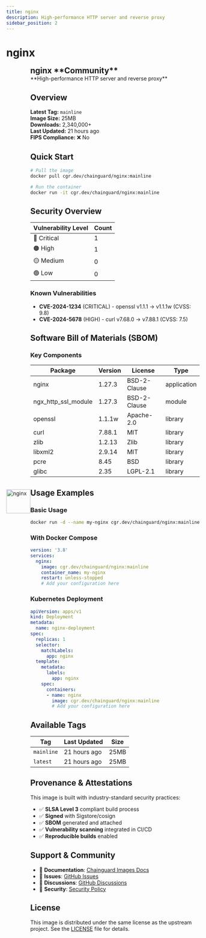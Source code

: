```yaml
---
title: nginx
description: High-performance HTTP server and reverse proxy
sidebar_position: 2
---
```


# nginx


  <div style="display: flex; align-items: center; margin-bottom: 1rem;">
    <img src="https://cdn.jsdelivr.net/gh/devicons/devicon/icons/nginx/nginx-original.svg" alt="nginx" width="64" height="64" style={{marginRight: '1rem'}} />
    <div>
      <h2 style="margin: 0;">nginx **Community**</h2>
      **High-performance HTTP server and reverse proxy**
    
  


## Overview

**Latest Tag:** `mainline`  
**Image Size:** 25MB  
**Downloads:** 2,340,000+  
**Last Updated:** 21 hours ago  
**FIPS Compliance:** ❌ No

## Quick Start

```bash
# Pull the image
docker pull cgr.dev/chainguard/nginx:mainline

# Run the container
docker run -it cgr.dev/chainguard/nginx:mainline
```

## Security Overview

| Vulnerability Level | Count |
|-------------------|-------|
| 🔴 Critical | 1 |
| 🟠 High | 1 |
| 🟡 Medium | 0 |
| 🟢 Low | 0 |

### Known Vulnerabilities

- **CVE-2024-1234** (CRITICAL) - openssl v1.1.1 → v1.1.1w (CVSS: 9.8)
- **CVE-2024-5678** (HIGH) - curl v7.68.0 → v7.88.1 (CVSS: 7.5)

## Software Bill of Materials (SBOM)

### Key Components

| Package | Version | License | Type |
|---------|---------|---------|------|
| nginx | 1.27.3 | BSD-2-Clause | application |
| ngx_http_ssl_module | 1.27.3 | BSD-2-Clause | module |
| openssl | 1.1.1w | Apache-2.0 | library |
| curl | 7.88.1 | MIT | library |
| zlib | 1.2.13 | Zlib | library |
| libxml2 | 2.9.14 | MIT | library |
| pcre | 8.45 | BSD | library |
| glibc | 2.35 | LGPL-2.1 | library |

## Usage Examples

### Basic Usage

```bash
docker run -d --name my-nginx cgr.dev/chainguard/nginx:mainline
```

### With Docker Compose

```yaml
version: '3.8'
services:
  nginx:
    image: cgr.dev/chainguard/nginx:mainline
    container_name: my-nginx
    restart: unless-stopped
    # Add your configuration here
```

### Kubernetes Deployment

```yaml
apiVersion: apps/v1
kind: Deployment
metadata:
  name: nginx-deployment
spec:
  replicas: 1
  selector:
    matchLabels:
      app: nginx
  template:
    metadata:
      labels:
        app: nginx
    spec:
      containers:
      - name: nginx
        image: cgr.dev/chainguard/nginx:mainline
        # Add your configuration here
```

## Available Tags

| Tag | Last Updated | Size |
|-----|-------------|------|
| `mainline` | 21 hours ago | 25MB |
| `latest` | 21 hours ago | 25MB |

## Provenance & Attestations

This image is built with industry-standard security practices:

- ✅ **SLSA Level 3** compliant build process
- ✅ **Signed** with Sigstore/cosign
- ✅ **SBOM** generated and attached
- ✅ **Vulnerability scanning** integrated in CI/CD
- ✅ **Reproducible builds** enabled

## Support & Community

- 📖 **Documentation**: [Chainguard Images Docs](https://edu.chainguard.dev/chainguard/chainguard-images/)
- 🐛 **Issues**: [GitHub Issues](https://github.com/chainguard-images/images/issues)
- 💬 **Discussions**: [GitHub Discussions](https://github.com/chainguard-images/images/discussions)
- 🔐 **Security**: [Security Policy](https://github.com/chainguard-images/images/security/policy)

## License

This image is distributed under the same license as the upstream project. See the [LICENSE](https://github.com/chainguard-images/images/blob/main/LICENSE) file for details.
